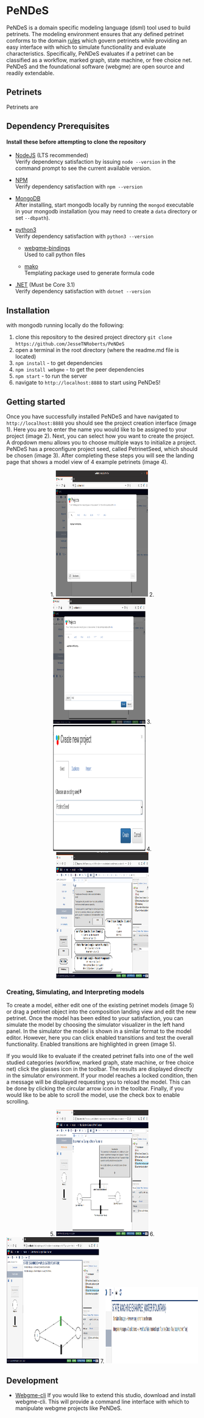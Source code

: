 # PeNDeS

PeNDeS is a domain specific modeling language (dsml) tool used to build petrinets. The modeling environment ensures that any defined petrinet conforms to the domain [rules](https://en.wikipedia.org/wiki/Petri_net) which govern petrinets while providing an easy interface with which to simulate functionality and evaluate characteristics. Specifically, PeNDeS evaluates if a petrinet can be classified as a workflow, marked graph, state machine, or free choice net. PeNDeS and the foundational software (webgme) are open source and readily extendable.

## Petrinets

Petrinets are 

## Dependency Prerequisites  
#### Install these before attempting to clone the repository

- [NodeJS](https://nodejs.org/en/download/package-manager/) (LTS recommended)  
Verify dependency satisfaction by issuing `node --version` in the command prompt to see the current available version.

- [NPM](https://www.npmjs.com/get-npm)  
Verify dependency satisfaction with `npm --version`

- [MongoDB](https://docs.mongodb.com/manual/installation/)  
After installing, start mongodb locally by running the `mongod` executable in your mongodb installation (you may need to create a `data` directory or set `--dbpath`).

- [python3](https://docs.python-guide.org)  
Verify dependency satisfaction with `python3 --version`

  * [webgme-bindings](https://pypi.org/project/webgme-bindings/)  
  Used to call python files

  * [mako](https://pypi.org/project/Mako/)  
  Templating package used to generate formula code

- [.NET](https://dotnet.microsoft.com/download) (Must be Core 3.1)  
Verify dependency satisfaction with `dotnet --version`

## Installation
with mongodb running locally do the following:
1. clone this repository to the desired project directory `git clone https://github.com/JesseTNRoberts/PeNDeS`
2. open a terminal in the root directory (where the readme.md file is located)
3. `npm install` - to get dependencies
4. `npm install webgme` - to get the peer dependencies
5. `npm start` - to run the server
6. navigate to `http://localhost:8888` to start using PeNDeS!

## Getting started 

Once you have successfully installed PeNDeS and have navigated to `http://localhost:8888` you should see the project creation interface (image 1). Here you are to enter the name you would like to be assigned to your project (image 2). Next, you can select how you want to create the project. A dropdown menu allows you to choose multiple ways to initialize a project. PeNDeS has a preconfigure project seed, called PetrinetSeed, which should be chosen (image 3). After completing these steps you will see the landing page that shows a model view of 4 example petrinets (image 4).  

<p align="center">
  1. <img src="/images/project%20creation.png" width="48%" height="330">
  2. <img src="/images/project%20naming.png" width="48%" height="330">
  3. <img src="/images/seed.png" width="48%" height="330">
  4. <img src="/images/landing.png" width="48%" height="330">
</p>

### Creating, Simulating, and Interpreting models

To create a model, either edit one of the existing petrinet models (image 5) or drag a petrinet object into the composition landing view and edit the new petrinet. Once the model has been edited to your satisfaction, you can simulate the model by choosing the simulator visualizer in the left hand panel. In the simulator the model is shown in a similar format to the model editor. However, here you can click enabled transitions and test the overall functionality. Enabled transitions are highlighted in green (image 5). 

If you would like to evaluate if the created petrinet falls into one of the well studied categories (workflow, marked graph, state machine, or free choice net) click the glasses icon in the toolbar. The results are displayed directly in the simulator environment. If your model reaches a locked condition, then a message will be displayed requesting you to reload the model. This can be done by clicking the circular arrow icon in the toolbar. Finally, if you would like to be able to scroll the model, use the check box to enable scrolling.

<p align="center">
  5. <img src="/images/model.png" width="48%" height="330">
  6. <img src="/images/simulator.png" width="48%" height="330">
  7. <img src="/images/interpreter.png" width="48%" height="200">
</p>

## Development

- [Webgme-cli](https://github.com/webgme/webgme-cli)
If you would like to extend this studio, download and install webgme-cli. This will provide a command line interface with which to manipulate webgme projects like PeNDeS.


